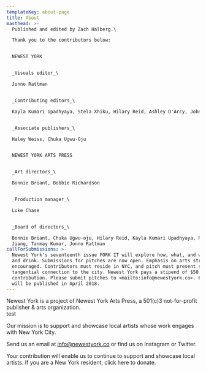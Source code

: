 ```yaml
---
templateKey: about-page
title: About
masthead: >-
  Published and edited by Zach Halberg.\

  Thank you to the contributors below:


  NEWEST YORK


  _Visuals editor_\

  Jonno Rattman


  _Contributing editors_\

  Kayla Kumari Upadhyaya, Stela Xhiku, Hilary Reid, Ashley D'Arcy, John Surico


  _Associate publishers_\

  Haley Weiss, Chuka Ugwu-Oju


  NEWEST YORK ARTS PRESS


  _Art directors_\

  Bonnie Briant, Bobbie Richardson


  _Production manager_\

  Luke Chase


  _Board of directors_\

  Bonnie Briant, Chuka Ugwu-oju, Hilary Reid, Kayla Kumari Upadhyaya, Ruoyi
  Jiang, Tanmay Kumar, Jonno Rattman
callForSubmissions: >-
  Newest York's seventeenth issue FORK IT will explore how, what, and why we eat
  and drink. Submissions for pitches are now open. Emphasis on arts strongly
  encouraged. Contributors must reside in NYC, and pitch must present some
  tangential connection to the city. Newest York pays a stipend of $50 per
  contribution. Please submit pitches to <mailto:info@newestyork.co>. FORK IT
  will be published in April 2018.
---
```

Newest York is a project of Newest York Arts Press, a 501(c)3 not-for-profit publisher & arts organization.\
test

Our mission is to support and showcase local artists whose work engages with New York City.

Send us an email at info@newestyork.co or find us on Instagram or Twitter.

Your contribution will enable us to continue to support and showcase local artists. If you are a New York resident, click here to donate.
